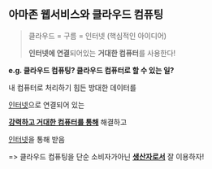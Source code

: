 ## 아마존 웹서비스와 클라우드 컴퓨팅

> 클라우드 = 구름 = 인터넷 (핵심적인 아이디어)
>
> **인터넷에 연결**되어있는 **거대한 컴퓨터**를 사용한다!

**e.g. 클라우드 컴퓨팅? 클라우드 컴퓨터로 할 수 있는 일?**

내 컴퓨터로 처리하기 힘든 방대한 데이터를

<u>인터넷</u>으로 연결되어 있는

<u>**강력하고 거대한 컴퓨터를 통해**</u> 해결하고

<u>인터넷</u>을 통해 받음

=> 클라우드 컴퓨팅을 단순 소비자가아닌 **<u>생산자로서</u>** 잘 이용하자!

